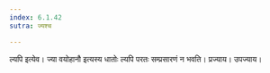```yaml
---
index: 6.1.42
sutra: ज्यश्च

---
```

ल्यपि इत्येव। ज्या वयोहानौ इत्यस्य धातोः ल्यपि परतः सम्प्रसारणं न भवति। प्रज्याय। उपज्याय।